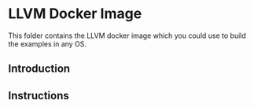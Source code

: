 # LLVM Docker Image

This folder contains the LLVM docker image which you could use to build the examples in any OS.

## Introduction

## Instructions
